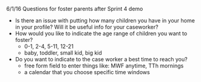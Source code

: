 6/1/16
Questions for foster parents after Sprint 4 demo
- Is there an issue with putting how many children you have in your home in your profile? Will it be useful info for your caseworker?
- How would you like to indicate the age range of children you want to foster? 
  - 0-1, 2-4, 5-11, 12-21
  - baby, toddler, small kid, big kid
- Do you want to indicate to the case worker a best time to reach you? 
  - free form field to enter things like: MWF anytime, TTh mornings
  - a calendar that you choose specific time windows
